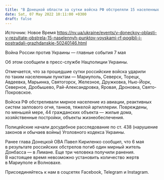 ```yaml
---
title: "В Донецкой области за сутки войска РФ обстреляли 15 населенных пунктов, есть погибшие и раненые"
date: Sat, 07 May 2022 10:11:00 +0300
draft: false
---
```

Источник: Новое Время https://nv.ua/ukraine/events/v-doneckoy-oblasti-v-rezultate-obstrela-15-naselennyh-punktov-voyskami-rf-pogibli-i-postradali-grazhdanskie-50240146.html


Война России против Украины — главные события 7 мая

Об этом сообщили в пресс-службе Нацполиции Украины.

 Отмечается, что за прошедшие сутки российские войска ударили по таким населенным пунктам — Мариуполь, Северск, Торецк, Авдеевка, Марьинка, Святогорск, Железное, Дружковка, Нью-Йорк, Северное, Дробышево, Рай-Александровка, Яровая, Дроновка, Свято-Покровское.

 Войска РФ обстреливали мирное население из авиации, реактивных систем залпового огня, танков, тяжелой артиллерии. Повреждены, по меньшей мере, 44 гражданских объекта — жилые дома, хозяйственные постройки, объекты жизнеобеспечения.

 Полицейские начали досудебное расследование по ст. 438 (нарушение законов и обычаев войны) Уголовного кодекса Украины.

 Ранее глава Донецкой ОВА Павел Кириленко сообщил, что 6 мая в результате российских обстрелов погиб один мирный житель Донбасса — в Лимане. Еще три человека получили ранения. В настоящее время невозможно установить количество жертв в Мариуполе и Волновахе.

Присоединяйтесь к нам в соцсетях Facebook, Telegram и Instagram.
